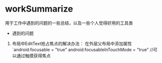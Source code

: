 # workSummarize
用于工作中遇到的问题的一些总结，以及一些个人觉得好用的工具类

- 遇到的问题
1. 布局中EditText抢占焦点的解决办法：  在外层父布局中添加属性
   `android:focusable = "true"       android:focusableInTouchMode = "true" //可以通过触摸获得焦点
